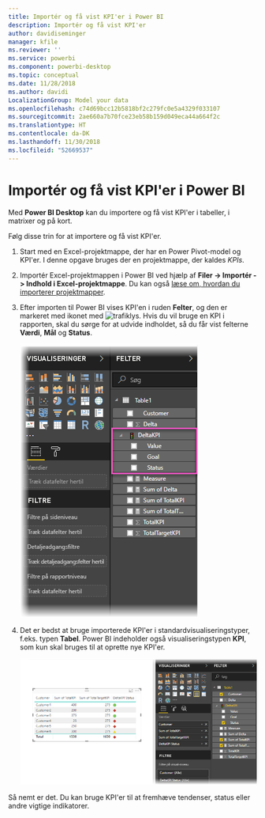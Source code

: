 ```yaml
---
title: Importér og få vist KPI'er i Power BI
description: Importér og få vist KPI'er
author: davidiseminger
manager: kfile
ms.reviewer: ''
ms.service: powerbi
ms.component: powerbi-desktop
ms.topic: conceptual
ms.date: 11/28/2018
ms.author: davidi
LocalizationGroup: Model your data
ms.openlocfilehash: c74d69bcc12b5818bf2c279fc0e5a4329f033107
ms.sourcegitcommit: 2ae660a7b70fce23eb58b159d049eca44a664f2c
ms.translationtype: HT
ms.contentlocale: da-DK
ms.lasthandoff: 11/30/2018
ms.locfileid: "52669537"
---
```

# <a name="import-and-display-kpis-in-power-bi"></a>Importér og få vist KPI'er i Power BI
Med **Power BI Desktop** kan du importere og få vist KPI'er i tabeller, i matrixer og på kort.

Følg disse trin for at importere og få vist KPI'er.

1. Start med en Excel-projektmappe, der har en Power Pivot-model og KPI'er. I denne opgave bruges der en projektmappe, der kaldes *KPIs*.

1. Importér Excel-projektmappen i Power BI ved hjælp af **Filer -> Importér -> Indhold i Excel-projektmappe**. Du kan også [læse om, hvordan du importerer projektmapper](desktop-import-excel-workbooks.md). 

1. Efter importen til Power BI vises KPI'en i ruden **Felter**, og den er markeret med ikonet med ![trafiklys](media/desktop-import-and-display-kpis/traffic.png). Hvis du vil bruge en KPI i rapporten, skal du sørge for at udvide indholdet, så du får vist felterne **Værdi**, **Mål** og **Status**.

    ![](media/desktop-import-and-display-kpis/desktoppreviewfeatureon2.png)

1. Det er bedst at bruge importerede KPI'er i standardvisualiseringstyper, f.eks. typen **Tabel**. Power BI indeholder også visualiseringstypen **KPI**, som kun skal bruges til at oprette nye KPI'er.
   
    ![](media/desktop-import-and-display-kpis/desktoppreviewfeatureon3.png)

Så nemt er det. Du kan bruge KPI'er til at fremhæve tendenser, status eller andre vigtige indikatorer.
